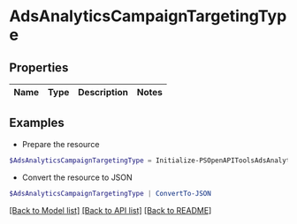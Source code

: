 # AdsAnalyticsCampaignTargetingType
## Properties

Name | Type | Description | Notes
------------ | ------------- | ------------- | -------------

## Examples

- Prepare the resource
```powershell
$AdsAnalyticsCampaignTargetingType = Initialize-PSOpenAPIToolsAdsAnalyticsCampaignTargetingType 
```

- Convert the resource to JSON
```powershell
$AdsAnalyticsCampaignTargetingType | ConvertTo-JSON
```

[[Back to Model list]](../README.md#documentation-for-models) [[Back to API list]](../README.md#documentation-for-api-endpoints) [[Back to README]](../README.md)

